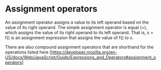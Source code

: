 # Assignment operators
An assignment operator assigns a value to its left operand based on the value of its right operand. The simple assignment operator is equal (=), which assigns the value of its right operand to its left operand. That is, x = f() is an assignment expression that assigns the value of f() to x.

There are also compound assignment operators that are shorthand for the operations listed here [https://developer.mozilla.org/en-US/docs/Web/JavaScript/Guide/Expressions_and_Operators#assignment_operators]

